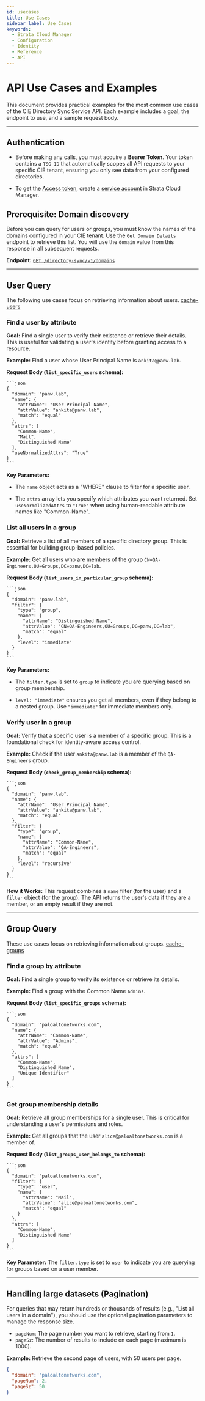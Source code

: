 ```yaml
---
id: usecases
title: Use Cases
sidebar_label: Use Cases
keywords:
  - Strata Cloud Manager
  - Configuration
  - Identity
  - Reference
  - API
---
```


# API Use Cases and Examples

This document provides practical examples for the most common use cases of the CIE Directory Sync Service API. Each example includes a goal, the endpoint to use, and a sample request body.

---

## Authentication

* Before making any calls, you must acquire a **Bearer Token**. Your token contains a `TSG ID` that automatically scopes all API requests to your specific CIE tenant, ensuring you only see data from your configured directories.

* To get the [Access token](https://pan.dev/sase/api/auth/post-auth-v-1-oauth-2-access-token/), create a [service account](https://pan.dev/scm/docs/service-accounts/) in Strata Cloud Manager. 


## Prerequisite: Domain discovery

Before you can query for users or groups, you must know the names of the domains configured in your CIE tenant. Use the `Get Domain Details` endpoint to retrieve this list. You will use the `domain` value from this response in all subsequent requests.

**Endpoint:** [`GET /directory-sync/v1/domains`](/scm/api/config/ciedss/get-directory-sync-v-1-domains/)

---

## User Query

The following use cases focus on retrieving information about users. [cache-users](/scm/api/config/ciedss/post-directory-sync-v-1-cache-users/)

### Find a user by attribute

**Goal:** Find a single user to verify their existence or retrieve their details. This is useful for validating a user's identity before granting access to a resource.

**Example:** Find a user whose User Principal Name is `ankita@panw.lab`.

  **Request Body (`list_specific_users` schema):**

    ```json
    {
      "domain": "panw.lab",
      "name": {
        "attrName": "User Principal Name",
        "attrValue": "ankita@panw.lab",
        "match": "equal"
      },
      "attrs": [
        "Common-Name",
        "Mail",
        "Distinguished Name"
      ],
      "useNormalizedAttrs": "True"
    }
    ```
  **Key Parameters:**
    
  * The `name` object acts as a "WHERE" clause to filter for a specific user.

  * The `attrs` array lets you specify which attributes you want returned. Set `useNormalizedAttrs` to `"True"` when using human-readable attribute names like "Common-Name".


### List all users in a group

**Goal:** Retrieve a list of all members of a specific directory group. This is essential for building group-based policies. 

**Example:** Get all users who are members of the group `CN=QA-Engineers,OU=Groups,DC=panw,DC=lab`.

  **Request Body (`list_users_in_particular_group` schema):**


    ```json
    {
      "domain": "panw.lab",
      "filter": {
        "type": "group",
        "name": {
          "attrName": "Distinguished Name",
          "attrValue": "CN=QA-Engineers,OU=Groups,DC=panw,DC=lab",
          "match": "equal"
        },
        "level": "immediate"
      }
    }
    ```
 **Key Parameters:**
  * The `filter.type` is set to `group` to indicate you are querying based on group membership.

  * `level: "immediate"` ensures you get all members, even if they belong to a nested group. Use `"immediate"` for immediate members only.

### Verify user in a group

**Goal:** Verify that a specific user is a member of a specific group. This is a foundational check for identity-aware access control.

**Example:** Check if the user `ankita@panw.lab` is a member of the `QA-Engineers` group.

  **Request Body (`check_group_membership` schema):**


    ```json
    {
      "domain": "panw.lab",
      "name": {
        "attrName": "User Principal Name",
        "attrValue": "ankita@panw.lab",
        "match": "equal"
      },
      "filter": {
        "type": "group",
        "name": {
          "attrName": "Common-Name",
          "attrValue": "QA-Engineers",
          "match": "equal"
        },
        "level": "recursive"
      }
    }
    ```
  **How it Works:** This request combines a `name` filter (for the user) and a `filter` object (for the group). The API returns the user's data if they are a member, or an empty result if they are not.

---

## Group Query

These use cases focus on retrieving information about groups. [cache-groups](/scm/api/config/ciedss/post-directory-sync-v-1-cache-groups/)

### Find a group by attribute

**Goal:** Find a single group to verify its existence or retrieve its details.

**Example:** Find a group with the Common Name `Admins`.

  **Request Body (`list_specific_groups` schema):**

   
    ```json
    {
      "domain": "paloaltonetworks.com",
      "name": {
        "attrName": "Common-Name",
        "attrValue": "Admins",
        "match": "equal"
      },
      "attrs": [
        "Common-Name",
        "Distinguished Name",
        "Unique Identifier"
      ]
    }
    ```

### Get group membership details

**Goal:** Retrieve all group memberships for a single user. This is critical for understanding a user's permissions and roles.

**Example:** Get all groups that the user `alice@paloaltonetworks.com` is a member of.

  **Request Body (`list_groups_user_belongs_to` schema):**

    ```json
    {
      "domain": "paloaltonetworks.com",
      "filter": {
        "type": "user",
        "name": {
          "attrName": "Mail",
          "attrValue": "alice@paloaltonetworks.com",
          "match": "equal"
        }
      },
      "attrs": [
        "Common-Name",
        "Distinguished Name"
      ]
    }
    ```
  **Key Parameter:** The `filter.type` is set to `user` to indicate you are querying for groups based on a user member.

---

## Handling large datasets (Pagination)

For queries that may return hundreds or thousands of results (e.g., "List all users in a domain"), you should use the optional pagination parameters to manage the response size.

* `pageNum`: The page number you want to retrieve, starting from `1`.
* `pageSz`: The number of results to include on each page (maximum is 1000).

**Example:** Retrieve the second page of users, with 50 users per page.

```json
{
  "domain": "paloaltonetworks.com",
  "pageNum": 2,
  "pageSz": 50
}